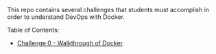 This repo contains several challenges that students must accomplish in order to understand DevOps with Docker.

Table of Contents:
- [Challenge 0 - Walkthrough of Docker](./docs/challenge0.md)
